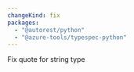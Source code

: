 ```yaml
---
changeKind: fix
packages:
  - "@autorest/python"
  - "@azure-tools/typespec-python"
---
```


Fix quote for string type